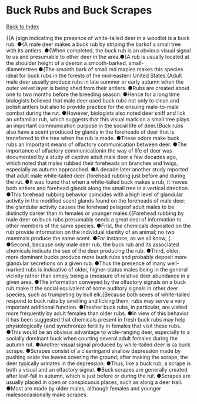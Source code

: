 # Buck Rubs and Buck Scrapes
[Back to Index](https://github.com/windows10010/tpoExtractor/blog/master/README.md)

{{A {sign indicating the presence of white-tailed deer in a woodlot is a buck rub. ●{A male deer makes a buck rub by striping the barkof a small tree with its antlers.
●{When completed, the buck rub is an obvious visual signal to us and presumable to other deer in the area.●{A rub is usually located at the shoulder height of a deeron a smooth-barked, small-diametertree.●{The smooth bark of small red maples makes this species ideal for buck rubs in the forests of 
the mid-eastern United States.{Adult male deer usually produce rubs in late summer or early autumn when the outer velvet layer is being shed from their antlers. ●Rubs are created about one to two months before the breeding season. ●Hence for a long time biologists believed that male deer used buck rubs not only to clean and polish antlers but also to provide practice for the ensuing male-to-male combat during the rut. ●However, biologists also noted deer sniff and lick an unfamiliar rub, which suggests that this visual mark on a small tree plays an important communication purpose in the social life of deer.{Buck rubs also have a scent produced by glands in the foreheads of deer that is transferred to the tree when the rub is made. ●These odors make buck rubs an important means of olfactory communication between deer. ●The importance of olfactory communicationin the way of life of deer was documented by a study of captive adult male deer a few decades ago, which noted that males rubbed their foreheads on branches and twigs, especially as autumn approached. ●A decade later another study reported that adult male white-tailed deer {forehead rubbing just before and during the rut. ●It was found that when a white-tailed buck makes a rub, it moves both antlers and forehead glands along the small tree in a vertical direction. ●This forehead rubbing behavior coincides with a high level of glandular activity in the modified scent glands found on the foreheads of male deer; the glandular activity causes the forehead pelageof adult males to be distinctly darker than in females or younger males.{{Forehead rubbing by male deer on buck rubs presumably sends a great deal of information to other members of the same species. ●First, the chemicals deposited on the rub provide information on the individual identity of an animal; no two mammals produce the same scent. ●For instance, as we all know, {. ●Second, because only male deer rub, the buck rub and its associated chemicals indicate the sex of the deer producing the rub. ●Third, older, more dominant bucks produce more buck rubs and probably deposit more glandular secretions on a given rub. ●Thus the presence of many well-marked rubs is indicative of older, higher-status males being in the general vicinity rather than simply being a {measure of relative deer abundance in a given area. ●The information conveyed by the olfactory signals on a buck rub make it the social equivalent of some auditory signals in other deer species, such as trumpeting by bull elk.{Because both sexes of white-tailed respond to buck rubs by smelling and licking them, rubs may serve a very important additional function. ●Fresher buck rubs, in particular, are visited more frequently by adult females than older rubs. ●In view of this behavior it has been suggested that chemicals present in fresh buck rubs may help physiologically {and synchronize fertility in females that visit these rubs. ●This would be an obvious advantage to wide-ranging deer, especially to a socially dominant buck when courting several adult females during the autumn rut. ●Another visual signal produced by while-tailed deer is {a buck scrape. ●Scrapes consist of a clearingand shallow depression made by pushing aside the leaves covering the ground; after making the scrape, the deer typically urinates in the depression. ●Thus, like a buck rub, a scrape is both a visual and an olfactory signal. ●Buck scrapes are generally created after leaf-fall in autumn, which is just before or during the rut. ●Scrapes are usually placed in open or conspicuous places, such as along a deer trail. ●Most are made by older males, although females and younger malesoccasionally make scrapes.